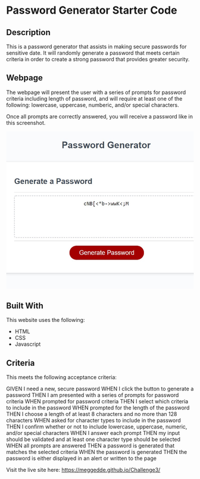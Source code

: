 # Password Generator Starter Code

## Description
This is a password generator that assists in making secure passwords for sensitive date. It will randomly generate a password that meets certain criteria in order to create a strong password that provides greater security.

## Webpage
The webpage will present the user with a series of prompts for password criteria including length of password, and will require at least one of the following: lowercase, uppercase, numberic, and/or special characters.

Once all prompts are correctly answered, you will receive a password like in this screenshot.

![website screenshot](./Develop/website.jpg)


## Built With
This website uses the following:
* HTML
* CSS
* Javascript

## Criteria
This meets the following acceptance criteria:

GIVEN I need a new, secure password
WHEN I click the button to generate a password
THEN I am presented with a series of prompts for password criteria
WHEN prompted for password criteria
THEN I select which criteria to include in the password
WHEN prompted for the length of the password
THEN I choose a length of at least 8 characters and no more than 128 characters
WHEN asked for character types to include in the password
THEN I confirm whether or not to include lowercase, uppercase, numeric, and/or special characters
WHEN I answer each prompt
THEN my input should be validated and at least one character type should be selected
WHEN all prompts are answered
THEN a password is generated that matches the selected criteria
WHEN the password is generated
THEN the password is either displayed in an alert or written to the page

Visit the live site here: https://meggedde.github.io/Challenge3/
